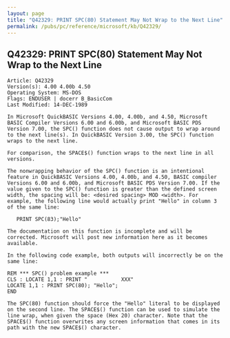 ```yaml
---
layout: page
title: "Q42329: PRINT SPC(80) Statement May Not Wrap to the Next Line"
permalink: /pubs/pc/reference/microsoft/kb/Q42329/
---
```


## Q42329: PRINT SPC(80) Statement May Not Wrap to the Next Line

	Article: Q42329
	Version(s): 4.00 4.00b 4.50
	Operating System: MS-DOS
	Flags: ENDUSER | docerr B_BasicCom
	Last Modified: 14-DEC-1989
	
	In Microsoft QuickBASIC Versions 4.00, 4.00b, and 4.50, Microsoft
	BASIC Compiler Versions 6.00 and 6.00b, and Microsoft BASIC PDS
	Version 7.00, the SPC() function does not cause output to wrap around
	to the next line(s). In QuickBASIC Version 3.00, the SPC() function
	wraps to the next line.
	
	For comparison, the SPACE$() function wraps to the next line in all
	versions.
	
	The nonwrapping behavior of the SPC() function is an intentional
	feature in QuickBASIC Versions 4.00, 4.00b, and 4.50, BASIC compiler
	Versions 6.00 and 6.00b, and Microsoft BASIC PDS Version 7.00. If the
	value given to the SPC() function is greater than the defined screen
	width, the spacing will be: <desired spacing> MOD <width>. For
	example, the following line would actually print "Hello" in column 3
	of the same line:
	
	   PRINT SPC(83);"Hello"
	
	The documentation on this function is incomplete and will be
	corrected. Microsoft will post new information here as it becomes
	available.
	
	In the following code example, both outputs will incorrectly be on the
	same line:
	
	REM *** SPC() problem example ***
	CLS : LOCATE 1,1 : PRINT "           XXX"
	LOCATE 1,1 : PRINT SPC(80); "Hello";
	END
	
	The SPC(80) function should force the "Hello" literal to be displayed
	on the second line. The SPACE$() function can be used to simulate the
	line wrap, when given the space (Hex 20) character. Note that the
	SPACE$() function overwrites any screen information that comes in its
	path with the new SPACE$() character.
